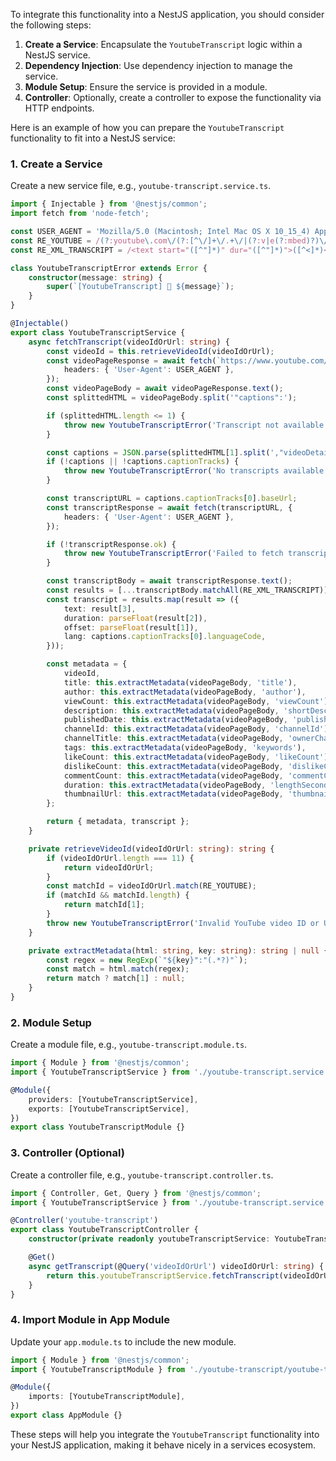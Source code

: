 To integrate this functionality into a NestJS application, you should consider the following steps:

1. **Create a Service**: Encapsulate the `YoutubeTranscript` logic within a NestJS service.
2. **Dependency Injection**: Use dependency injection to manage the service.
3. **Module Setup**: Ensure the service is provided in a module.
4. **Controller**: Optionally, create a controller to expose the functionality via HTTP endpoints.

Here is an example of how you can prepare the `YoutubeTranscript` functionality to fit into a NestJS service:

### 1. Create a Service

Create a new service file, e.g., `youtube-transcript.service.ts`.

```typescript
import { Injectable } from '@nestjs/common';
import fetch from 'node-fetch';

const USER_AGENT = 'Mozilla/5.0 (Macintosh; Intel Mac OS X 10_15_4) AppleWebKit/537.36 (KHTML, like Gecko) Chrome/85.0.4183.83 Safari/537.36,gzip(gfe)';
const RE_YOUTUBE = /(?:youtube\.com\/(?:[^\/]+\/.+\/|(?:v|e(?:mbed)?)\/|.*[?&]v=)|youtu\.be\/)([^"&?\/\s]{11})/i;
const RE_XML_TRANSCRIPT = /<text start="([^"]*)" dur="([^"]*)">([^<]*)<\/text>/g;

class YoutubeTranscriptError extends Error {
    constructor(message: string) {
        super(`[YoutubeTranscript] 🚨 ${message}`);
    }
}

@Injectable()
export class YoutubeTranscriptService {
    async fetchTranscript(videoIdOrUrl: string) {
        const videoId = this.retrieveVideoId(videoIdOrUrl);
        const videoPageResponse = await fetch(`https://www.youtube.com/watch?v=${videoId}`, {
            headers: { 'User-Agent': USER_AGENT },
        });
        const videoPageBody = await videoPageResponse.text();
        const splittedHTML = videoPageBody.split('"captions":');

        if (splittedHTML.length <= 1) {
            throw new YoutubeTranscriptError('Transcript not available or video is unavailable.');
        }

        const captions = JSON.parse(splittedHTML[1].split(',"videoDetails')[0].replace('\n', '')).playerCaptionsTracklistRenderer;
        if (!captions || !captions.captionTracks) {
            throw new YoutubeTranscriptError('No transcripts available for this video.');
        }

        const transcriptURL = captions.captionTracks[0].baseUrl;
        const transcriptResponse = await fetch(transcriptURL, {
            headers: { 'User-Agent': USER_AGENT },
        });

        if (!transcriptResponse.ok) {
            throw new YoutubeTranscriptError('Failed to fetch transcript.');
        }

        const transcriptBody = await transcriptResponse.text();
        const results = [...transcriptBody.matchAll(RE_XML_TRANSCRIPT)];
        const transcript = results.map(result => ({
            text: result[3],
            duration: parseFloat(result[2]),
            offset: parseFloat(result[1]),
            lang: captions.captionTracks[0].languageCode,
        }));

        const metadata = {
            videoId,
            title: this.extractMetadata(videoPageBody, 'title'),
            author: this.extractMetadata(videoPageBody, 'author'),
            viewCount: this.extractMetadata(videoPageBody, 'viewCount'),
            description: this.extractMetadata(videoPageBody, 'shortDescription'),
            publishedDate: this.extractMetadata(videoPageBody, 'publishDate'),
            channelId: this.extractMetadata(videoPageBody, 'channelId'),
            channelTitle: this.extractMetadata(videoPageBody, 'ownerChannelName'),
            tags: this.extractMetadata(videoPageBody, 'keywords'),
            likeCount: this.extractMetadata(videoPageBody, 'likeCount'),
            dislikeCount: this.extractMetadata(videoPageBody, 'dislikeCount'),
            commentCount: this.extractMetadata(videoPageBody, 'commentCount'),
            duration: this.extractMetadata(videoPageBody, 'lengthSeconds'),
            thumbnailUrl: this.extractMetadata(videoPageBody, 'thumbnailUrl'),
        };

        return { metadata, transcript };
    }

    private retrieveVideoId(videoIdOrUrl: string): string {
        if (videoIdOrUrl.length === 11) {
            return videoIdOrUrl;
        }
        const matchId = videoIdOrUrl.match(RE_YOUTUBE);
        if (matchId && matchId.length) {
            return matchId[1];
        }
        throw new YoutubeTranscriptError('Invalid YouTube video ID or URL.');
    }

    private extractMetadata(html: string, key: string): string | null {
        const regex = new RegExp(`"${key}":"(.*?)"`);
        const match = html.match(regex);
        return match ? match[1] : null;
    }
}
```

### 2. Module Setup

Create a module file, e.g., `youtube-transcript.module.ts`.

```typescript
import { Module } from '@nestjs/common';
import { YoutubeTranscriptService } from './youtube-transcript.service';

@Module({
    providers: [YoutubeTranscriptService],
    exports: [YoutubeTranscriptService],
})
export class YoutubeTranscriptModule {}
```

### 3. Controller (Optional)

Create a controller file, e.g., `youtube-transcript.controller.ts`.

```typescript
import { Controller, Get, Query } from '@nestjs/common';
import { YoutubeTranscriptService } from './youtube-transcript.service';

@Controller('youtube-transcript')
export class YoutubeTranscriptController {
    constructor(private readonly youtubeTranscriptService: YoutubeTranscriptService) {}

    @Get()
    async getTranscript(@Query('videoIdOrUrl') videoIdOrUrl: string) {
        return this.youtubeTranscriptService.fetchTranscript(videoIdOrUrl);
    }
}
```

### 4. Import Module in App Module

Update your `app.module.ts` to include the new module.

```typescript
import { Module } from '@nestjs/common';
import { YoutubeTranscriptModule } from './youtube-transcript/youtube-transcript.module';

@Module({
    imports: [YoutubeTranscriptModule],
})
export class AppModule {}
```

These steps will help you integrate the `YoutubeTranscript` functionality into your NestJS application, making it behave nicely in a services ecosystem.